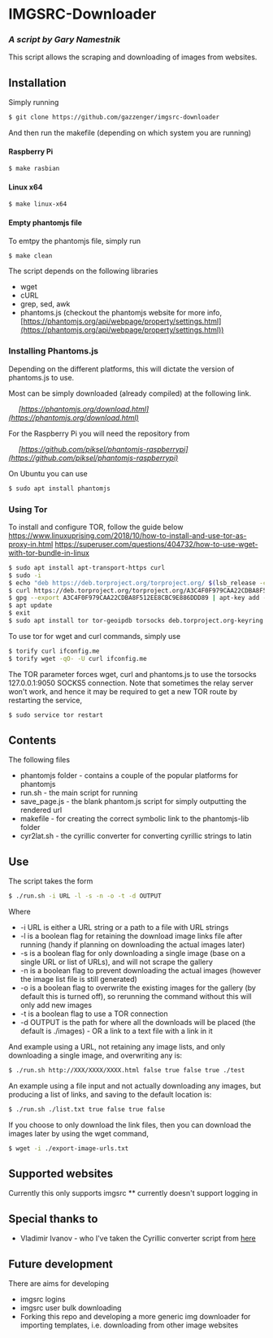 # IMGSRC-Downloader
### *A script by Gary Namestnik*

This script allows the scraping and downloading of images from websites.

## Installation
Simply running
```bash
$ git clone https://github.com/gazzenger/imgsrc-downloader
```
And then run the makefile (depending on which system you are running)
#### Raspberry Pi
```bash
$ make rasbian
```
#### Linux x64
```bash
$ make linux-x64
```
#### Empty phantomjs file
To emtpy the phantomjs file, simply run
```bash
$ make clean
```


The script depends on the following libraries
* wget
* cURL
* grep, sed, awk
* phantoms.js (checkout the phantomjs website for more info, [https://phantomjs.org/api/webpage/property/settings.html](https://phantomjs.org/api/webpage/property/settings.html))


### Installing Phantoms.js
Depending on the different platforms, this will dictate the version of phantoms.js to use.

Most can be simply downloaded (already compiled) at the following link.

&nbsp;&nbsp;&nbsp;&nbsp;&nbsp;*[https://phantomjs.org/download.html](https://phantomjs.org/download.html)*

For the Raspberry Pi you will need the repository from

&nbsp;&nbsp;&nbsp;&nbsp;&nbsp;*[https://github.com/piksel/phantomjs-raspberrypi](https://github.com/piksel/phantomjs-raspberrypi)*

On Ubuntu you can use 
```bash
$ sudo apt install phantomjs
```

### Using Tor
To install and configure TOR, follow the guide below
https://www.linuxuprising.com/2018/10/how-to-install-and-use-tor-as-proxy-in.html
https://superuser.com/questions/404732/how-to-use-wget-with-tor-bundle-in-linux

```bash
$ sudo apt install apt-transport-https curl
$ sudo -i
$ echo "deb https://deb.torproject.org/torproject.org/ $(lsb_release -cs) main" > /etc/apt/sources.list.d/tor.list
$ curl https://deb.torproject.org/torproject.org/A3C4F0F979CAA22CDBA8F512EE8CBC9E886DDD89.asc | gpg --import
$ gpg --export A3C4F0F979CAA22CDBA8F512EE8CBC9E886DDD89 | apt-key add -
$ apt update
$ exit
$ sudo apt install tor tor-geoipdb torsocks deb.torproject.org-keyring
```

To use tor for wget and curl commands, simply use
```bash
$ torify curl ifconfig.me
$ torify wget -qO- -U curl ifconfig.me
```

The TOR parameter forces wget, curl and phantoms.js to use the torsocks 127.0.0.1:9050 SOCKS5 connection.
Note that sometimes the relay server won't work, and hence it may be required to get a new TOR route by restarting the service,
```bash
$ sudo service tor restart
```

## Contents

The following files
* phantomjs folder - contains a couple of the popular platforms for phantomjs
* run.sh - the main script for running
* save_page.js - the blank phantom.js script for simply outputting the rendered url
* makefile - for creating the correct symbolic link to the phantomjs-lib folder
* cyr2lat.sh - the cyrillic converter for converting cyrillic strings to latin

## Use

The script takes the form

```bash
$ ./run.sh -i URL -l -s -n -o -t -d OUTPUT
```
Where
* -i URL is either a URL string or a path to a file with URL strings
* -l is a boolean flag for retaining the download image links file after running (handy if planning on downloading the actual images later)
* -s is a boolean flag for only downloading a single image (base on a single URL or list of URLs), and will not scrape the gallery
* -n is a boolean flag to prevent downloading the actual images (however the image list file is still generated)
* -o is a boolean flag to overwrite the existing images for the gallery (by default this is turned off), so rerunning the command without this will only add new images
* -t is a boolean flag to use a TOR connection
* -d OUTPUT is the path for where all the downloads will be placed (the default is ./images) - OR a link to a text file with a link in it

And example using a URL, not retaining any image lists, and only downloading a single image, and overwriting any is:
```bash
$ ./run.sh http://XXX/XXXX/XXXX.html false true false true ./test
```

An example using a file input and not actually downloading any images, but producing a list of links, and saving to the default location is:
```bash
$ ./run.sh ./list.txt true false true false
```

If you choose to only download the link files, then you can download the images later by using the wget command,
```bash
$ wget -i ./export-image-urls.txt
```

## Supported websites
Currently this only supports imgsrc
** currently doesn't support logging in

## Special thanks to
* Vladimir Ivanov - who I've taken the Cyrillic converter script from [here](https://vladimir-ivanov.net/batch-rename-files-with-cyrillic-filenames-to-latin-ones-transliterate-file-names/)

## Future development
There are aims for developing
* imgsrc logins
* imgsrc user bulk downloading
* Forking this repo and developing a more generic img downloader for importing templates, i.e. downloading from other image websites

